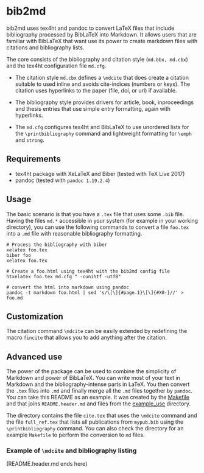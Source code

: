 # bib2md
bib2md uses tex4ht and pandoc to convert LaTeX files that include bibliography processed by BibLaTeX into Markdown. It allows users that are familiar with BibLaTeX that want use its power to create markdown files with citations and bibliography lists.

The core consists of the bibliography and citation style (`md.bbx, md.cbx`) and the tex4ht configuration file `md.cfg`.
* The citation style `md.cbx` defines a `\mdcite` that does create a citation suitable to used inline and avoids cite-indices (numbers or keys). The citation uses hyperlinks to the paper (file, doi, or url) if available.

* The bibliography style provides drivers for article, book, inproceedings and thesis entries that use simple entry formatting, again with hyperlinks.

* The `md.cfg` configures tex4ht and BibLaTeX to use unordered lists for the `\printbibliography` command and lightweight formatting for `\emph` and `strong`.

## Requirements
* tex4ht package with XeLaTeX and Biber (tested with TeX Live 2017)
* pandoc (tested with `pandoc 1.19.2.4`)

## Usage
The basic scenario is that you have a `.tex` file that uses some `.bib` file. Having the files `md.*` accessible in your system (for example in your working directory), you can use the following commands to convert a file `foo.tex` into a `.md` file with reasonable bibliography formatting.
```
# Process the bibliography with biber
xelatex foo.tex
biber foo
xelatex foo.tex

# Create a foo.html using tex4ht with the bib2md config file
htxelatex foo.tex md.cfg " -cunihtf -utf8"

# convert the html into markdown using pandoc
pandoc -t markdown foo.html | sed 's/\[\]{#page.1}\[\]{#X0-}//' > foo.md
```

## Customization
The citation command `\mdcite` can be easily extended by redefining the macro `fincite` that allows you to add anything after the citation.

## Advanced use
The power of the package can be used to combine the simplicity of Markdown and power of BibLaTeX. You can write most of your text in Markdown and the bibliography-intense parts in LaTeX. You then convert the `.tex` files into `.md` and finally merge all the `.md` files together by `pandoc`. You can take this README as an example. It was created by the [Makefile](Makefile) and that joins `README.header.md` and files from the [example_use](example_use) directory.

The directory contains the file `cite.tex` that uses the `\mdcite` command and the file `full_ref.tex` that lists all publications from `mypub.bib` using the `\printbibliography` command. You can also check the directory for an example `Makefile` to perform the conversion to `md` files.

### Example of `\mdcite` and bibliography listing
(README.header.md ends here)
